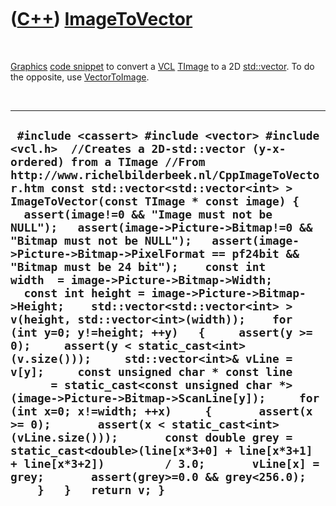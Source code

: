 



 

 

 

 

 

([C++](Cpp.md)) [ImageToVector](CppImageToVector.md)
======================================================

 

[Graphics](CppGraphics.md) [code snippet](CppCodeSnippets.md) to
convert a [VCL](CppVcl.md) [TImage](CppTImage.md) to a 2D
[std::vector](CppVector.md). To do the opposite, use
[VectorToImage](CppVectorToImage.md).

 

  -------------------------------------------------------------------------------------------------------------------------------------------------------------------------------------------------------------------------------------------------------------------------------------------------------------------------------------------------------------------------------------------------------------------------------------------------------------------------------------------------------------------------------------------------------------------------------------------------------------------------------------------------------------------------------------------------------------------------------------------------------------------------------------------------------------------------------------------------------------------------------------------------------------------------------------------------------------------------------------------------------------------------------------------------------------------------------------------------------------------------------------------------------------------------------------------------------------------------------
  ` #include <cassert> #include <vector> #include <vcl.h>  //Creates a 2D-std::vector (y-x-ordered) from a TImage //From http://www.richelbilderbeek.nl/CppImageToVector.htm const std::vector<std::vector<int> > ImageToVector(const TImage * const image) {   assert(image!=0 && "Image must not be NULL");   assert(image->Picture->Bitmap!=0 && "Bitmap must not be NULL");   assert(image->Picture->Bitmap->PixelFormat == pf24bit && "Bitmap must be 24 bit");    const int width  = image->Picture->Bitmap->Width;   const int height = image->Picture->Bitmap->Height;    std::vector<std::vector<int> > v(height, std::vector<int>(width));    for (int y=0; y!=height; ++y)   {     assert(y >= 0);     assert(y < static_cast<int>(v.size()));     std::vector<int>& vLine = v[y];     const unsigned char * const line       = static_cast<const unsigned char *>(image->Picture->Bitmap->ScanLine[y]);     for (int x=0; x!=width; ++x)     {       assert(x >= 0);       assert(x < static_cast<int>(vLine.size()));       const double grey = static_cast<double>(line[x*3+0] + line[x*3+1] + line[x*3+2])         / 3.0;       vLine[x] = grey;       assert(grey>=0.0 && grey<256.0);     }   }   return v; }`
  -------------------------------------------------------------------------------------------------------------------------------------------------------------------------------------------------------------------------------------------------------------------------------------------------------------------------------------------------------------------------------------------------------------------------------------------------------------------------------------------------------------------------------------------------------------------------------------------------------------------------------------------------------------------------------------------------------------------------------------------------------------------------------------------------------------------------------------------------------------------------------------------------------------------------------------------------------------------------------------------------------------------------------------------------------------------------------------------------------------------------------------------------------------------------------------------------------------------------------

 

 

 

 

 





 



